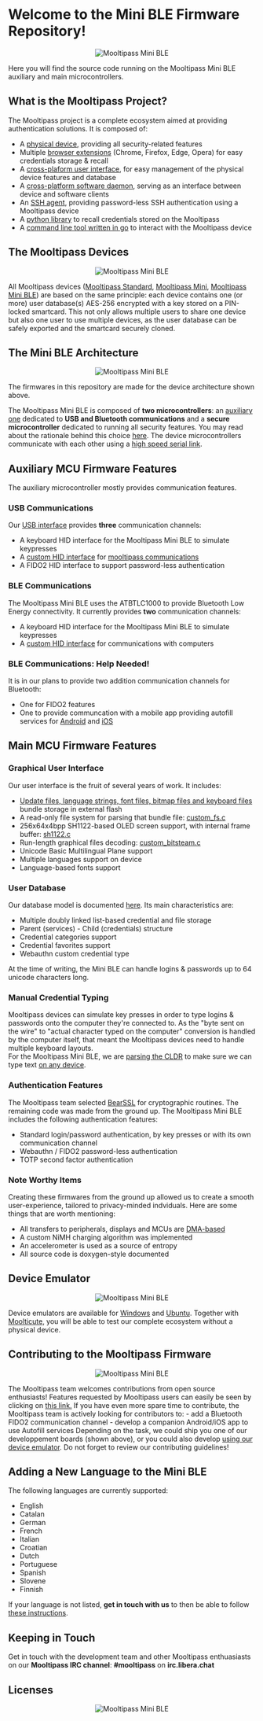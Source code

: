 # Welcome to the Mini BLE Firmware Repository!
<p align="center">
  <img src="https://github.com/mooltipass/minible/raw/master/_readme_assets/minible_front.jpg" alt="Mooltipass Mini BLE"/>
</p>
Here you will find the source code running on the Mooltipass Mini BLE auxiliary and main microcontrollers.  

## What is the Mooltipass Project?
The Mooltipass project is a complete ecosystem aimed at providing authentication solutions. It is composed of:  
- A <a href="https://github.com/mooltipass/minible_hw">physical device</a>, providing all security-related features  
- Multiple <a href="https://github.com/mooltipass/extension">browser extensions</a> (Chrome, Firefox, Edge, Opera) for easy credentials storage & recall  
- A <a href="https://github.com/mooltipass/moolticute">cross-plaform user interface</a>, for easy management of the physical device features and database  
- A <a href="https://github.com/mooltipass/moolticute">cross-platform software daemon</a>, serving as an interface between device and software clients  
- An <a href="https://github.com/raoulh/mc-agent">SSH agent</a>, providing password-less SSH authentication using a Mooltipass device  
- A <a href="https://github.com/oSquat/mooltipy">python library</a> to recall credentials stored on the Mooltipass
- A <a href="https://github.com/raoulh/mc-cli">command line tool written in go</a> to interact with the Mooltipass device

## The Mooltipass Devices
<p align="center">
  <img src="https://github.com/mooltipass/minible/raw/master/_readme_assets/ble_vaults_cards.png" alt="Mooltipass Mini BLE"/>
</p>
All Mooltipass devices (<a href="https://github.com/limpkin/mooltipass/tree/master/kicad/standard">Mooltipass Standard</a>, <a href="https://github.com/limpkin/mooltipass/tree/master/kicad/mini">Mooltipass Mini</a>, <a href="https://github.com/mooltipass/minible">Mooltipass Mini BLE</a>) are based on the same principle: each device contains one (or more) user database(s) AES-256 encrypted with a key stored on a PIN-locked smartcard. This not only allows multiple users to share one device but also one user to use multiple devices, as the user database can be safely exported and the smartcard securely cloned.  

## The Mini BLE Architecture
<p align="center">
  <img src="https://github.com/mooltipass/minible/raw/master/_readme_assets/ble_architecture.png" alt="Mooltipass Mini BLE"/>
</p>
The firmwares in this repository are made for the device architecture shown above.     

The Mooltipass Mini BLE is composed of <b>two microcontrollers</b>: an <a href="https://github.com/mooltipass/minible/tree/master/source_code/aux_mcu">auxiliary one</a> dedicated to <b>USB and Bluetooth communications</b> and a <b>secure microcontroller</b> dedicated to running all security features. You may read about the rationale behind this choice <a href="https://mooltipass.github.io/minible/highlevel_overview">here</a>. The device microcontrollers communicate with each other using a <a href="https://mooltipass.github.io/minible/aux_main_mcu_protocol">high speed serial link</a>.

## Auxiliary MCU Firmware Features
The auxiliary microcontroller mostly provides communication features.   

### USB Communications
Our <a href="https://github.com/mooltipass/minible/tree/master/source_code/aux_mcu/src/USB">USB interface</a> provides <b>three</b> communication channels:     
- A keyboard HID interface for the Mooltipass Mini BLE to simulate keypresses
- A <a href="https://mooltipass.github.io/minible/usb_hid_protocol">custom HID interface</a> for <a href="https://mooltipass.github.io/minible/protocol">mooltipass communications</a>
- A FIDO2 HID interface to support password-less authentication

### BLE Communications
The Mooltipass Mini BLE uses the ATBTLC1000 to provide Bluetooth Low Energy connectivity. It currently provides <b>two</b> communication channels:   
- A keyboard HID interface for the Mooltipass Mini BLE to simulate keypresses
- A <a href="https://mooltipass.github.io/minible/usb_hid_protocol">custom HID interface</a> for communications with computers

### BLE Communications: Help Needed!
It is in our plans to provide two addition communication channels for Bluetooth:
- One for FIDO2 features
- One to provide communcation with a mobile app providing autofill services for <a href="https://developer.android.com/guide/topics/text/autofill-services">Android</a> and <a href="https://developer.apple.com/documentation/security/password_autofill">iOS</a>

## Main MCU Firmware Features
### Graphical User Interface
Our user interface is the fruit of several years of work. It includes:  
- <a href="https://mooltipass.github.io/minible/bundle">Update files, language strings, font files, bitmap files and keyboard files<a> bundle storage in external flash   
- A read-only file system for parsing that bundle file: <a href="https://github.com/mooltipass/minible/blob/master/source_code/main_mcu/src/FILESYSTEM/custom_fs.c">custom_fs.c</a>
- 256x64x4bpp SH1122-based OLED screen support, with internal frame buffer: <a href="https://github.com/mooltipass/minible/blob/master/source_code/main_mcu/src/OLED/sh1122.c">sh1122.c</a>
- Run-length graphical files decoding: <a href="https://github.com/mooltipass/minible/blob/master/source_code/main_mcu/src/FILESYSTEM/custom_bitstream.c">custom_bitsteam.c</a>
- Unicode Basic Multilingual Plane support
- Multiple languages support on device
- Language-based fonts support
  
### User Database
Our database model is documented <a href="https://mooltipass.github.io/minible/database_model">here</a>. Its main characteristics are:  
- Multiple doubly linked list-based credential and file storage
- Parent (services) - Child (credentials) structure
- Credential categories support
- Credential favorites support
- Webauthn custom credential type  

At the time of writing, the Mini BLE can handle logins & passwords up to 64 unicode characters long.

### Manual Credential Typing
Mooltipass devices can simulate key presses in order to type logins & passwords onto the computer they're connected to. As the "byte sent on the wire" to "actual character typed on the computer" conversion is handled by the computer itself, that meant the Mooltipass devices need to handle multiple keyboard layouts.  
For the Mooltipass Mini BLE, we are <a href="https://github.com/mooltipass/minible/tree/master/scripts/keyboards">parsing the CLDR</a> to make sure we can type text <a href="https://mooltipass.github.io/minible/unicode_layouts">on any device</a>.

### Authentication Features
The Mooltipass team selected <a href="https://bearssl.org/">BearSSL</a> for cryptographic routines. The remaining code was made from the ground up.
The Mooltipass Mini BLE includes the following authentication features:
- Standard login/password authentication, by key presses or with its own communication channel
- Webauthn / FIDO2 password-less authentication 
- TOTP second factor authentication

### Note Worthy Items
Creating these firmwares from the ground up allowed us to create a smooth user-experience, tailored to privacy-minded indviduals. Here are some things that are worth mentioning:  
- All transfers to peripherals, displays and MCUs are <a href="https://github.com/mooltipass/minible/blob/master/source_code/main_mcu/src/DMA/dma.c#L29">DMA-based</a>
- A custom NiMH charging algorithm was implemented
- An accelerometer is used as a source of entropy
- All source code is doxygen-style documented

## Device Emulator
<p align="center">
  <img src="https://github.com/mooltipass/minible/raw/master/_readme_assets/emulator_working_ubuntu.PNG" alt="Mooltipass Mini BLE"/>
</p>
Device emulators are available for <a href="https://github.com/mooltipass/minible/releases">Windows</a> and <a href="https://launchpad.net/~mooltipass/+archive/ubuntu/minible-beta">Ubuntu</a>. Together with <a href="https://github.com/mooltipass/moolticute">Moolticute</a>, you will be able to test our complete ecosystem without a physical device.

## Contributing to the Mooltipass Firmware
<p align="center">
  <img src="https://github.com/mooltipass/minible/raw/master/_readme_assets/dev_board.PNG" alt="Mooltipass Mini BLE"/>
</p>
The Mooltipass team welcomes contributions from open source enthusiasts!  
Features requested by Mooltipass users can easily be seen by clicking on <a href="https://github.com/mooltipass/minible/issues?q=is%3Aissue+is%3Aopen+label%3A%22feature+request%22">this link.</a>  
If you have even more spare time to contribute, the Mooltipass team is actively looking for contributors to:  
- add a Bluetooth FIDO2 communication channel    
- develop a companion Android/iOS app to use Autofill services    
Depending on the task, we could ship you one of our developpement boards (shown above), or you could also develop <a href="https://mooltipass.github.io/minible/developing_using_emulator">using our device emulator</a>. Do not forget to review our contributing guidelines!

## Adding a New Language to the Mini BLE
The following languages are currently supported:
- English
- Catalan
- German
- French
- Italian
- Croatian
- Dutch
- Portuguese
- Spanish
- Slovene
- Finnish   

If your language is not listed, **get in touch with us** to then be able to follow <a href="https://mooltipass.github.io/minible/translators_guidelines">these instructions</a>.

## [](#header-2)Keeping in Touch
Get in touch with the development team and other Mooltipass enthuasiasts on our **Mooltipass IRC channel**: **#mooltipass** on **irc.libera.chat**

## [](#header-2)Licenses
<p align="center">
  <img src="https://github.com/mooltipass/minible/raw/master/_readme_assets/licenses.PNG" alt="Mooltipass Mini BLE"/>
</p>

